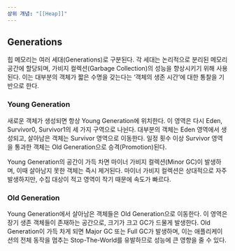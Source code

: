 ```yaml
---
상위 개념: "[[Heap]]"
---
```

## **Generations**
힙 메모리는 여러 세대(Generations)로 구분된다. 각 세대는 논리적으로 분리된 메모리 공간에 할당되며, 가비지 컬렉션(Garbage Collection)의 성능을 향상시키기 위해 사용된다. 이는 대부분의 객체가 짧은 수명을 갖는다는 ‘객체의 생존 시간’에 대한 통찰을 기반으로 한다.

### **Young Generation**
새로운 객체가 생성되면 항상 Young Generation에 위치한다. 이 영역은 다시 Eden, Survivor0, Survivor1의 세 가지 구역으로 나뉜다. 대부분의 객체는 Eden 영역에서 생성되고, 살아남은 객체는 Survivor 영역으로 이동한다. 일정 횟수 이상 Survivor 영역을 통과한 객체는 Old Generation으로 승격(Promotion)된다.

Young Generation의 공간이 가득 차면 마이너 가비지 컬렉션(Minor GC)이 발생하며, 이때 살아남지 못한 객체는 즉시 제거된다. 마이너 가비지 컬렉션은 상대적으로 자주 발생하지만, 수집 대상이 적고 영역이 작기 때문에 속도가 빠르다.

### **Old Generation**
Young Generation에서 살아남은 객체들은 Old Generation으로 이동한다. 이 영역은 장기 생존 객체들이 존재하는 공간으로, 크기가 크고 GC가 드물게 발생한다. Old Generation이 가득 차게 되면 Major GC 또는 Full GC가 발생하며, 이는 애플리케이션의 전체 동작을 멈추는 Stop-The-World를 유발하므로 성능에 큰 영향을 줄 수 있다.
